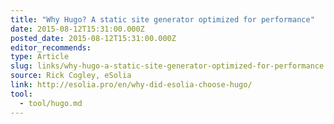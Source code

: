 ```yaml
---
title: "Why Hugo? A static site generator optimized for performance"
date: 2015-08-12T15:31:00.000Z
posted_date: 2015-08-12T15:31:00.000Z
editor_recommends:
type: Article
slug: links/why-hugo-a-static-site-generator-optimized-for-performance
source: Rick Cogley, eSolia
link: http://esolia.pro/en/why-did-esolia-choose-hugo/
tool:
  - tool/hugo.md
---
```





